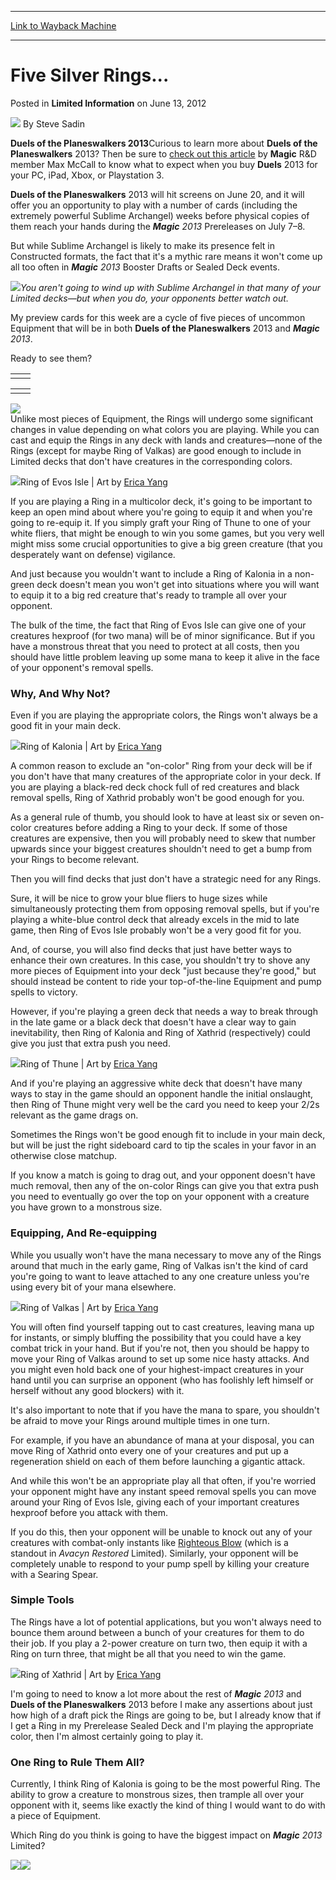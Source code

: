 
---
[Link to Wayback Machine](https://web.archive.org/web/20190706051552/https://magic.wizards.com/en/articles/archive/limited-information/five-silver-rings-2012-06-13)

[_metadata_:author]:- "Steve Sadin"
[_metadata_:description]:- "Duels of the Planeswalkers 2013Curious to learn more about Duels of the Planeswalkers 2013? Then be sure to check out this article by Magic R&D member Max McCall to know what to expect when you buy Duels 2013 for your PC, iPad, Xbox, or Playstation 3."
[_metadata_:generator]:- "Drupal 7 (http://drupal.org)"
[_metadata_:node]:- "649711"
[_metadata_:publish_date]:- "2012-06-13"
[_metadata_:source]:- "div-main-content"
[_metadata_:title]:- "Five Silver Rings..."
[_metadata_:wayback_capture_timestamp]:- "2019-07-06 05:15:52"
[_metadata_:wayback_raw_url]:- "https://web.archive.org/web/20190706051552id_/https://magic.wizards.com/en/articles/archive/limited-information/five-silver-rings-2012-06-13"
[_metadata_:wayback_url]:- "https://magic.wizards.com/en/articles/archive/limited-information/five-silver-rings-2012-06-13"
---


Five Silver Rings...
====================



 Posted in **Limited Information**
 on June 13, 2012 






![](https://web.archive.org/web/20190620194624im_/https://magic.wizards.com/sites/mtg/files/styles/auth_small/public/images/person/authorpic_SteveSadin.jpg?itok=Ifg9xbZf)
By Steve Sadin











**Duels of the Planeswalkers 2013**Curious to learn more about **Duels of the Planeswalkers** 2013? Then be sure to [check out this article](http://www.wizards.com/Magic/Magazine/Article.aspx?x=mtg/daily/feature/199) by **Magic** R&D member Max McCall to know what to expect when you buy **Duels** 2013 for your PC, iPad, Xbox, or Playstation 3.


**Duels of the Planeswalkers** 2013 will hit screens on June 20, and it will offer you an opportunity to play with a number of cards (including the extremely powerful Sublime Archangel) weeks before physical copies of them reach your hands during the ***Magic** 2013* Prereleases on July 7–8.

But while Sublime Archangel is likely to make its presence felt in Constructed formats, the fact that it's a mythic rare means it won't come up all too often in ***Magic** 2013* Booster Drafts or Sealed Deck events.

![](https://media.magic.wizards.com/image_legacy_migration/images/magic/tcg/products/m13/ru17xp50ub_en.jpg)*You aren't going to wind up with Sublime Archangel in that many of your Limited decks—but when you do, your opponents better watch out.*

My preview cards for this week are a cycle of five pieces of uncommon Equipment that will be in both **Duels of the Planeswalkers** 2013 and ***Magic** 2013*.

Ready to see them?



|  |  |
| --- | --- |
|  |  |



|  |  |
| --- | --- |
|  |  |

![](https://media.magic.wizards.com/image_legacy_migration/images/magic/tcg/products/m13/dmgzqlup8s_en.jpg)  
Unlike most pieces of Equipment, the Rings will undergo some significant changes in value depending on what colors you are playing. While you can cast and equip the Rings in any deck with lands and creatures—none of the Rings (except for maybe Ring of Valkas) are good enough to include in Limited decks that don't have creatures in the corresponding colors.

![](https://media.magic.wizards.com/image_legacy_migration/images/magic/daily/li/li199_yun95temb1.jpg)Ring of Evos Isle | Art by [Erica Yang](http://gatherer.wizards.com/Pages/Search/Default.aspx?output=spoiler&method=visual&action=advanced&artist=+%5B%22Erica+Yang%22%5D)

If you are playing a Ring in a multicolor deck, it's going to be important to keep an open mind about where you're going to equip it and when you're going to re-equip it. If you simply graft your Ring of Thune to one of your white fliers, that might be enough to win you some games, but you very well might miss some crucial opportunities to give a big green creature (that you desperately want on defense) vigilance.

And just because you wouldn't want to include a Ring of Kalonia in a non-green deck doesn't mean you won't get into situations where you will want to equip it to a big red creature that's ready to trample all over your opponent.

The bulk of the time, the fact that Ring of Evos Isle can give one of your creatures hexproof (for two mana) will be of minor significance. But if you have a monstrous threat that you need to protect at all costs, then you should have little problem leaving up some mana to keep it alive in the face of your opponent's removal spells.

### Why, And Why Not?

Even if you are playing the appropriate colors, the Rings won't always be a good fit in your main deck.

![](https://media.magic.wizards.com/image_legacy_migration/images/magic/daily/li/li199_y0bq46tshy.jpg)Ring of Kalonia | Art by [Erica Yang](http://gatherer.wizards.com/Pages/Search/Default.aspx?output=spoiler&method=visual&action=advanced&artist=+%5B%22Erica+Yang%22%5D)

A common reason to exclude an "on-color" Ring from your deck will be if you don't have that many creatures of the appropriate color in your deck. If you are playing a black-red deck chock full of red creatures and black removal spells, Ring of Xathrid probably won't be good enough for you.

As a general rule of thumb, you should look to have at least six or seven on-color creatures before adding a Ring to your deck. If some of those creatures are expensive, then you will probably need to skew that number upwards since your biggest creatures shouldn't need to get a bump from your Rings to become relevant.

Then you will find decks that just don't have a strategic need for any Rings.

Sure, it will be nice to grow your blue fliers to huge sizes while simultaneously protecting them from opposing removal spells, but if you're playing a white-blue control deck that already excels in the mid to late game, then Ring of Evos Isle probably won't be a very good fit for you.

And, of course, you will also find decks that just have better ways to enhance their own creatures. In this case, you shouldn't try to shove any more pieces of Equipment into your deck "just because they're good," but should instead be content to ride your top-of-the-line Equipment and pump spells to victory.

However, if you're playing a green deck that needs a way to break through in the late game or a black deck that doesn't have a clear way to gain inevitability, then Ring of Kalonia and Ring of Xathrid (respectively) could give you just that extra push you need.

![](https://media.magic.wizards.com/image_legacy_migration/images/magic/daily/li/li199_5lxzdsg6nx.jpg)Ring of Thune | Art by [Erica Yang](http://gatherer.wizards.com/Pages/Search/Default.aspx?output=spoiler&method=visual&action=advanced&artist=+%5B%22Erica+Yang%22%5D)

And if you're playing an aggressive white deck that doesn't have many ways to stay in the game should an opponent handle the initial onslaught, then Ring of Thune might very well be the card you need to keep your 2/2s relevant as the game drags on.

Sometimes the Rings won't be good enough fit to include in your main deck, but will be just the right sideboard card to tip the scales in your favor in an otherwise close matchup.

If you know a match is going to drag out, and your opponent doesn't have much removal, then any of the on-color Rings can give you that extra push you need to eventually go over the top on your opponent with a creature you have grown to a monstrous size.

### Equipping, And Re-equipping

While you usually won't have the mana necessary to move any of the Rings around that much in the early game, Ring of Valkas isn't the kind of card you're going to want to leave attached to any one creature unless you're using every bit of your mana elsewhere.

![](https://media.magic.wizards.com/image_legacy_migration/images/magic/daily/li/li199_7sd969pdk7.jpg)Ring of Valkas | Art by [Erica Yang](http://gatherer.wizards.com/Pages/Search/Default.aspx?output=spoiler&method=visual&action=advanced&artist=+%5B%22Erica+Yang%22%5D)

You will often find yourself tapping out to cast creatures, leaving mana up for instants, or simply bluffing the possibility that you could have a key combat trick in your hand. But if you're not, then you should be happy to move your Ring of Valkas around to set up some nice hasty attacks. And you might even hold back one of your highest-impact creatures in your hand until you can surprise an opponent (who has foolishly left himself or herself without any good blockers) with it.

It's also important to note that if you have the mana to spare, you shouldn't be afraid to move your Rings around multiple times in one turn.

For example, if you have an abundance of mana at your disposal, you can move Ring of Xathrid onto every one of your creatures and put up a regeneration shield on each of them before launching a gigantic attack.

And while this won't be an appropriate play all that often, if you're worried your opponent might have any instant speed removal spells you can move around your Ring of Evos Isle, giving each of your important creatures hexproof before you attack with them.

If you do this, then your opponent will be unable to knock out any of your creatures with combat-only instants like [Righteous Blow](http://gatherer.wizards.com/Pages/Card/Details.aspx?name=Righteous+Blow) (which is a standout in *Avacyn Restored* Limited). Similarly, your opponent will be completely unable to respond to your pump spell by killing your creature with a Searing Spear.

### Simple Tools

The Rings have a lot of potential applications, but you won't always need to bounce them around between a bunch of your creatures for them to do their job. If you play a 2-power creature on turn two, then equip it with a Ring on turn three, that might be all that you need to win the game.

![](https://media.magic.wizards.com/image_legacy_migration/images/magic/daily/li/li199_iccb8r727n.jpg)Ring of Xathrid | Art by [Erica Yang](http://gatherer.wizards.com/Pages/Search/Default.aspx?output=spoiler&method=visual&action=advanced&artist=+%5B%22Erica+Yang%22%5D)

I'm going to need to know a lot more about the rest of ***Magic** 2013* and **Duels of the Planeswalkers** 2013 before I make any assertions about just how high of a draft pick the Rings are going to be, but I already know that if I get a Ring in my Prerelease Sealed Deck and I'm playing the appropriate color, then I'm almost certainly going to play it.

### One Ring to Rule Them All?

Currently, I think Ring of Kalonia is going to be the most powerful Ring. The ability to grow a creature to monstrous sizes, then trample all over your opponent with it, seems like exactly the kind of thing I would want to do with a piece of Equipment.

Which Ring do you think is going to have the biggest impact on ***Magic** 2013* Limited?

  

![](https://media.magic.wizards.com/image_legacy_migration/mtg/images/daily/features/banners/D13_ArticleFooterBanner_PRE.jpg)[![](https://media.magic.wizards.com/image_legacy_migration/mtg/images/daily/features/banners/SteamOnlyButton_Static.png)](http://store.steampowered.com/app/97330)






